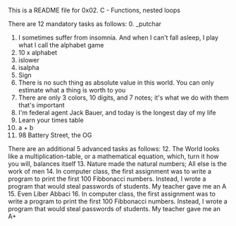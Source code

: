 This is a README file for 0x02. C - Functions, nested loops

There are 12 mandatory tasks as follows:
0. _putchar
1. I sometimes suffer from insomnia. And when I can't fall asleep, I play what
I call the alphabet game
2. 10 x alphabet
3. islower
4. isalpha
5. Sign
6. There is no such thing as absolute value in this world. You can only
estimate what a thing is worth to you
7. There are only 3 colors, 10 digits, and 7 notes; it's what we do with
them that's important
8. I'm federal agent Jack Bauer, and today is the longest day of my life
9. Learn your times table
10. a + b
11. 98 Battery Street, the OG

There are an additional 5 advanced tasks as follows:
12. The World looks like a multiplication-table, or a mathematical equation,
which, turn it how you will, balances itself
13. Nature made the natural numbers; All else is the work of men
14. In computer class, the first assignment was to write a program to print the
first 100 Fibbonacci numbers. Instead, I wrote a program that would steal
passwords of students. My teacher gave me an A
15. Even Liber Abbaci
16. In computer class, the first assignment was to write a program to print the
first 100 Fibbonacci numbers. Instead, I wrote a program that would steal
passwords of students. My teacher gave me an A+
